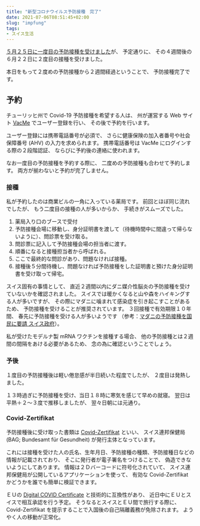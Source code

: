 ```yaml
---
title: "新型コロナウイルス予防接種　完了"
date: 2021-07-06T08:51:45+02:00
slug: "impfung"
tags:
- スイス生活
---
```

[５月２５日に一度目の予防接種を受けました](/2021/05/25/impfung/)が、
予定通りに、
その４週間後の６月２２日に２度目の接種を受けました。

本日をもって２度めの予防接種から２週間経過ということで、
予防接種完了です。

## 予約

チューリッヒ州で Covid-19 予防接種を希望する人は、
州が運営する Web サイト [VacMe](https://zh.vacme.ch/start) でユーザー登録を行い、
その後で予約を行います。

ユーザー登録には携帯電話番号が必須で、
さらに健康保険の加入者番号や社会保障番号 (AHV) の入力を求められます。
携帯電話番号は VacMe にログインする際の２段階認証、
ならびに予約後の連絡に使われます。

なお一度目の予防接種を予約する際に、
二度めの予防接種も合わせて予約します。
両方が揃わないと予約が完了しません。

### 接種

私が予約したのは商業ビルの一角に入っている薬局です。
前回とほぼ同じ流れでしたが、
もう二度目の接種の人が多いからか、
手続きがスムーズでした。

1. 薬局入り口のブースで受付
1. 予防接種会場に移動し、身分証明書を渡して（待機時間中に間違って帰らないように）、問診票を受け取る。
1. 問診票に記入して予防接種会場の担当者に渡す。
1. 順番になると接種担当者から呼ばれる。
1. ここで最終的な問診があり、問題なければ接種。
1. 接種後５分間待機し、問題なければ予防接種をした証明書と預けた身分証明書を受け取って帰宅。

スイス固有の事情として、
直近２週間以内にダニ媒介性脳炎の予防接種を受けていないかを確認されました。
スイスでは暖かくなると山や森をハイキングする人が多いですが、
その際にマダニに噛まれて感染症を引き起こすことがあるため、
予防接種を受けることが推奨されています。
３回接種で有効期限１０年間、
春先に予防接種を受ける人が多いようです
（参考：[マダニの予防接種を国民に要請 スイス政府](https://www.swissinfo.ch/jpn/%E3%83%9E%E3%83%80%E3%83%8B%E3%81%8C%E5%A2%97%E5%8A%A0_%E3%83%9E%E3%83%80%E3%83%8B%E3%81%AE%E4%BA%88%E9%98%B2%E6%8E%A5%E7%A8%AE%E3%82%92%E5%9B%BD%E6%B0%91%E3%81%AB%E8%A6%81%E8%AB%8B-%E3%82%B9%E3%82%A4%E3%82%B9%E6%94%BF%E5%BA%9C/44691272)）。

私が受けたモデルナ製 mRNA ワクチンを接種する場合、
他の予防接種とは２週間の間隔をあける必要があるため、
念の為に確認ということでしょう。

### 予後

１度目の予防接種後は軽い倦怠感が半日続いた程度でしたが、
２度目は発熱しました。

１３時過ぎに予防接種を受け、当日１８時に寒気を感じて早めの就寝。
翌日は平熱＋２〜３度で推移しましたが、
翌々日朝には元通り。

### Covid-Zertifikat

予防接種後に受け取った書類は [Covid-Zertifikat](https://www.bag.admin.ch/bag/de/home/krankheiten/ausbrueche-epidemien-pandemien/aktuelle-ausbrueche-epidemien/novel-cov/covid-zertifikat.html) といい、
スイス連邦保健局 (BAG; Bundesamt für Gesundheit) が発行主体となっています。

これには接種を受けた人の氏名、生年月日、予防接種の種類、予防接種日などの情報が記載されており、
そこに発行者が電子署名をつけることで、
偽造できないようにしてあります。
情報は２Ｄバーコードに符号化されていて、
スイス連邦保健局が公開しているアプリケーションを使って、
有効な Covid-Zertifikat かどうかを誰でも簡単に検証できます。

ＥＵの [Digital COVID Certificate](https://ec.europa.eu/info/live-work-travel-eu/coronavirus-response/safe-covid-19-vaccines-europeans/eu-digital-covid-certificate_en) と技術的に互換性があり、
近日中にＥＵとスイスで相互承認を行う予定。
そうなるとスイスとＥＵ間で旅行する際に、
Covid-Zertifikat を提示することで入国後の自己隔離義務が免除されます。
ようやく人の移動が正常化。
